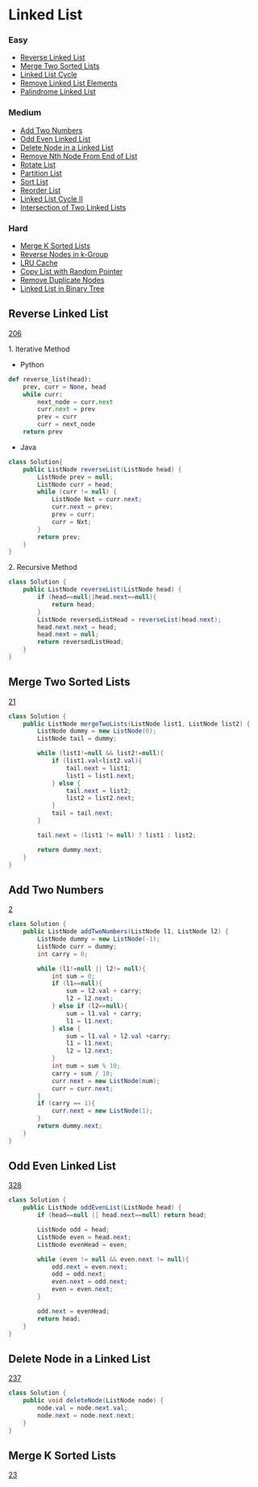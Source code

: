 # Linked List
<!------------------------------------------------------------------------------------------------------------------------------------------------------>
### Easy
- [Reverse Linked List](#Reverse-Linked-List)
- [Merge Two Sorted Lists](#Merge-Two-Sorted-Lists)
- [Linked List Cycle](#Linked-List-Cycle)
- [Remove Linked List Elements](#Remove-Linked-List-Elements)
- [Palindrome Linked List](#Palindrome-Linked-List)

### Medium
- [Add Two Numbers](#Add-Two-Numbers)
- [Odd Even Linked List](#Odd-Even-Linked-List)
- [Delete Node in a Linked List](#Delete-Node-in-a-Linked-List)
- [Remove Nth Node From End of List](#Remove-Nth-Node-From-End-of-List)
- [Rotate List](#Rotate-List)
- [Partition List](#Partition-List)
- [Sort List](#Sort-List)
- [Reorder List](#Reorder-List)
- [Linked List Cycle II](#Linked-List-Cycle-II)
- [Intersection of Two Linked Lists](#Intersection-of-Two-Linked-Lists)

### Hard
- [Merge K Sorted Lists](#Merge-K-Sorted-Lists)
- [Reverse Nodes in k-Group](#Reverse-Nodes-in-k-Group)
- [LRU Cache](#LRU-Cache)
- [Copy List with Random Pointer](#Copy-List-with-Random-Pointer)
- [Remove Duplicate Nodes](#Remove-Duplicate-Nodes)
- [Linked List in Binary Tree](#Linked-List-in-Binary-Tree)

<!------------------------------------------------------------------------------------------------------------------------------------------------------>
<!--Easy-->
## Reverse Linked List
[206](https://leetcode.com/problems/Reverse-Linked-List/)

1\. Iterative Method

- Python
```python
def reverse_list(head):
    prev, curr = None, head
    while curr:
        next_node = curr.next
        curr.next = prev
        prev = curr
        curr = next_node
    return prev
```

- Java
```java
class Solution{
    public ListNode reverseList(ListNode head) {
        ListNode prev = null;
        ListNode curr = head;
        while (curr != null) {
            ListNode Nxt = curr.next;
            curr.next = prev;
            prev = curr;
            curr = Nxt;
        }
        return prev;
    }
}
```

2\. Recursive Method

```java
class Solution {
    public ListNode reverseList(ListNode head) {
        if (head==null||head.next==null){
            return head;
        }
        ListNode reversedListHead = reverseList(head.next);
        head.next.next = head;
        head.next = null;
        return reversedListHead;
    }
}
```
## Merge Two Sorted Lists
[21](https://leetcode.com/problems/Merge-Two-Sorted-Lists/)

```java
class Solution {
    public ListNode mergeTwoLists(ListNode list1, ListNode list2) {
        ListNode dummy = new ListNode(0);
        ListNode tail = dummy;

        while (list1!=null && list2!=null){
            if (list1.val<list2.val){
                tail.next = list1;
                list1 = list1.next;
            } else {
                tail.next = list2;
                list2 = list2.next;
            }
            tail = tail.next;
        }

        tail.next = (list1 != null) ? list1 : list2;

        return dummy.next;
    }
}
```
<!------------------------------------------------------------------------------------------------------------------------------------------------------>
<!--Medium-->
## Add Two Numbers
[2](https://leetcode.com/problems/Add-Two-Numbers/)

```java
class Solution {
    public ListNode addTwoNumbers(ListNode l1, ListNode l2) {
        ListNode dummy = new ListNode(-1);
        ListNode curr = dummy;
        int carry = 0;

        while (l1!=null || l2!= null){
            int sum = 0;
            if (l1==null){
                sum = l2.val + carry;
                l2 = l2.next;
            } else if (l2==null){
                sum = l1.val + carry;
                l1 = l1.next;
            } else {
                sum = l1.val + l2.val +carry;
                l1 = l1.next;
                l2 = l2.next;
            }
            int num = sum % 10;
            carry = sum / 10;
            curr.next = new ListNode(num);
            curr = curr.next;
        }
        if (carry == 1){
            curr.next = new ListNode(1);
        }
        return dummy.next;
    }
}
```
## Odd Even Linked List
[328](https://leetcode.com/problems/Odd-Even-Linked-List/)

```java
class Solution {
    public ListNode oddEvenList(ListNode head) {
        if (head==null || head.next==null) return head;

        ListNode odd = head;
        ListNode even = head.next;
        ListNode evenHead = even;

        while (even != null && even.next != null){
            odd.next = even.next;
            odd = odd.next;
            even.next = odd.next;
            even = even.next;
        }

        odd.next = evenHead;
        return head;
    }
}
```
## Delete Node in a Linked List
[237](https://leetcode.com/problems/Delete-Node-in-a-Linked-List/)

```java
class Solution {
    public void deleteNode(ListNode node) {
        node.val = node.next.val;
        node.next = node.next.next;
    }
}
```
<!------------------------------------------------------------------------------------------------------------------------------------------------------>
<!--Hard-->
## Merge K Sorted Lists
[23](https://leetcode.com/problems/Merge-K-Sorted-Lists/)
